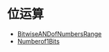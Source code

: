 # **位运算**

* [BitwiseANDofNumbersRange](./BitwiseANDofNumbersRange.md)
* [Numberof1Bits](./Numberof1Bits.md) 